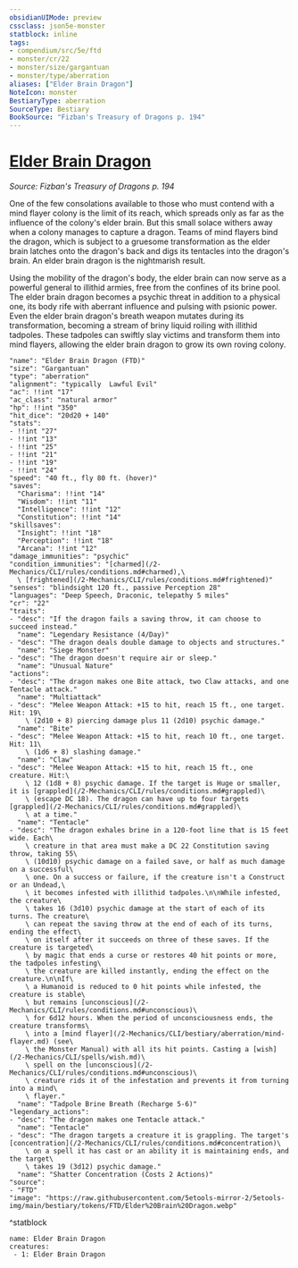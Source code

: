 ```yaml
---
obsidianUIMode: preview
cssclass: json5e-monster
statblock: inline
tags:
- compendium/src/5e/ftd
- monster/cr/22
- monster/size/gargantuan
- monster/type/aberration
aliases: ["Elder Brain Dragon"]
NoteIcon: monster
BestiaryType: aberration
SourceType: Bestiary
BookSource: "Fizban's Treasury of Dragons p. 194"
---
```

# [Elder Brain Dragon](2-Mechanics/CLI/bestiary/aberration/elder-brain-dragon-ftd.md)
*Source: Fizban's Treasury of Dragons p. 194*  

One of the few consolations available to those who must contend with a mind flayer colony is the limit of its reach, which spreads only as far as the influence of the colony's elder brain. But this small solace withers away when a colony manages to capture a dragon. Teams of mind flayers bind the dragon, which is subject to a gruesome transformation as the elder brain latches onto the dragon's back and digs its tentacles into the dragon's brain. An elder brain dragon is the nightmarish result.

Using the mobility of the dragon's body, the elder brain can now serve as a powerful general to illithid armies, free from the confines of its brine pool. The elder brain dragon becomes a psychic threat in addition to a physical one, its body rife with aberrant influence and pulsing with psionic power. Even the elder brain dragon's breath weapon mutates during its transformation, becoming a stream of briny liquid roiling with illithid tadpoles. These tadpoles can swiftly slay victims and transform them into mind flayers, allowing the elder brain dragon to grow its own roving colony.

```statblock
"name": "Elder Brain Dragon (FTD)"
"size": "Gargantuan"
"type": "aberration"
"alignment": "typically  Lawful Evil"
"ac": !!int "17"
"ac_class": "natural armor"
"hp": !!int "350"
"hit_dice": "20d20 + 140"
"stats":
- !!int "27"
- !!int "13"
- !!int "25"
- !!int "21"
- !!int "19"
- !!int "24"
"speed": "40 ft., fly 80 ft. (hover)"
"saves":
  "Charisma": !!int "14"
  "Wisdom": !!int "11"
  "Intelligence": !!int "12"
  "Constitution": !!int "14"
"skillsaves":
  "Insight": !!int "18"
  "Perception": !!int "18"
  "Arcana": !!int "12"
"damage_immunities": "psychic"
"condition_immunities": "[charmed](/2-Mechanics/CLI/rules/conditions.md#charmed),\
  \ [frightened](/2-Mechanics/CLI/rules/conditions.md#frightened)"
"senses": "blindsight 120 ft., passive Perception 28"
"languages": "Deep Speech, Draconic, telepathy 5 miles"
"cr": "22"
"traits":
- "desc": "If the dragon fails a saving throw, it can choose to succeed instead."
  "name": "Legendary Resistance (4/Day)"
- "desc": "The dragon deals double damage to objects and structures."
  "name": "Siege Monster"
- "desc": "The dragon doesn't require air or sleep."
  "name": "Unusual Nature"
"actions":
- "desc": "The dragon makes one Bite attack, two Claw attacks, and one Tentacle attack."
  "name": "Multiattack"
- "desc": "Melee Weapon Attack: +15 to hit, reach 15 ft., one target. Hit: 19\
    \ (2d10 + 8) piercing damage plus 11 (2d10) psychic damage."
  "name": "Bite"
- "desc": "Melee Weapon Attack: +15 to hit, reach 10 ft., one target. Hit: 11\
    \ (1d6 + 8) slashing damage."
  "name": "Claw"
- "desc": "Melee Weapon Attack: +15 to hit, reach 15 ft., one creature. Hit:\
    \ 12 (1d8 + 8) psychic damage. If the target is Huge or smaller, it is [grappled](/2-Mechanics/CLI/rules/conditions.md#grappled)\
    \ (escape DC 18). The dragon can have up to four targets [grappled](/2-Mechanics/CLI/rules/conditions.md#grappled)\
    \ at a time."
  "name": "Tentacle"
- "desc": "The dragon exhales brine in a 120-foot line that is 15 feet wide. Each\
    \ creature in that area must make a DC 22 Constitution saving throw, taking 55\
    \ (10d10) psychic damage on a failed save, or half as much damage on a successful\
    \ one. On a success or failure, if the creature isn't a Construct or an Undead,\
    \ it becomes infested with illithid tadpoles.\n\nWhile infested, the creature\
    \ takes 16 (3d10) psychic damage at the start of each of its turns. The creature\
    \ can repeat the saving throw at the end of each of its turns, ending the effect\
    \ on itself after it succeeds on three of these saves. If the creature is targeted\
    \ by magic that ends a curse or restores 40 hit points or more, the tadpoles infesting\
    \ the creature are killed instantly, ending the effect on the creature.\n\nIf\
    \ a Humanoid is reduced to 0 hit points while infested, the creature is stable\
    \ but remains [unconscious](/2-Mechanics/CLI/rules/conditions.md#unconscious)\
    \ for 6d12 hours. When the period of unconsciousness ends, the creature transforms\
    \ into a [mind flayer](/2-Mechanics/CLI/bestiary/aberration/mind-flayer.md) (see\
    \ the Monster Manual) with all its hit points. Casting a [wish](/2-Mechanics/CLI/spells/wish.md)\
    \ spell on the [unconscious](/2-Mechanics/CLI/rules/conditions.md#unconscious)\
    \ creature rids it of the infestation and prevents it from turning into a mind\
    \ flayer."
  "name": "Tadpole Brine Breath (Recharge 5-6)"
"legendary_actions":
- "desc": "The dragon makes one Tentacle attack."
  "name": "Tentacle"
- "desc": "The dragon targets a creature it is grappling. The target's [concentration](/2-Mechanics/CLI/rules/conditions.md#concentration)\
    \ on a spell it has cast or an ability it is maintaining ends, and the target\
    \ takes 19 (3d12) psychic damage."
  "name": "Shatter Concentration (Costs 2 Actions)"
"source":
- "FTD"
"image": "https://raw.githubusercontent.com/5etools-mirror-2/5etools-img/main/bestiary/tokens/FTD/Elder%20Brain%20Dragon.webp"
```
^statblock

```encounter-table
name: Elder Brain Dragon
creatures:
 - 1: Elder Brain Dragon
```